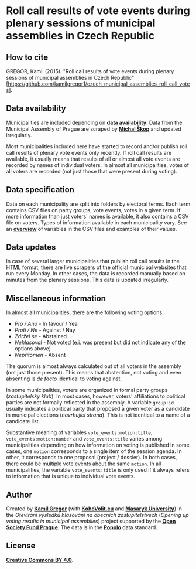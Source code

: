 # Roll call results of vote events during plenary sessions of municipal assemblies in Czech Republic

## How to cite

GREGOR, Kamil (2015). "Roll call results of vote events during plenary sessions of municipal assemblies in Czech Republic" [https://github.com/kamilgregor1/czech_municipal_assemblies_roll_call_votes].

## Data availability

Municipalities are included depending on <a href = "http://blog.openingparliament.org/post/108553329888/surveying-parliamentary-data-openness-in-6300"><strong>data availability</strong></a>. Data from the Municipal Assembly of Prague are scraped by <a href = "https://github.com/michalskop/datapackages"><strong>Michal Škop</strong></a> and updated irregularly.

Most municipalities included here have started to record and/or publish roll call results of plenary vote events only recently. If roll call results are available, it usually means that results of all or almost all vote events are recorded by names of individual voters. In almost all municipalities, votes of all voters are recorded (not just those that were present during voting).

## Data specification

Data on each municipality are split into folders by electoral terms. Each term contains CSV files on party groups, vote events, votes in a given term. If more information than just voters' names is available, it also contains a CSV file on voters. Types of information available in each municipality vary. See an <a href = "https://github.com/kamilgregor1/czech_municipal_assemblies_roll_call_votes/blob/master/data_specification.csv"><strong>overview</strong></a> of variables in the CSV files and examples of their values.

## Data updates

In case of several larger municipalities that publish roll call results in the HTML format, there are live scrapers of the official municipal websites that run every Monday. In other cases, the data is recorded manually based on minutes from the plenary sessions. This data is updated irregularly.

## Miscellaneous information

In almost all municipalities, there are the following voting options:

<ul>
<li><em>Pro / Ano</em> - In favour / Yea
<li><em>Proti / Ne</em> - Against / Nay
<li><em>Zdržel se</em> - Abstained
<li><em>Nehlasoval</em> - Not voted (e.i. was present but did not indicate any of the options above)
<li><em>Nepřítomen</em> - Absent
</ul>

The quorum is almost always calculated out of all voters in the assembly (not just those present). This means that abstention, not voting and even absenting is <em>de facto</em> identical to voting against.

In some municipalities, voters are organized in formal party groups (<em>zastupitelský klub</em>). In most cases, however, voters' affiliations to political parties are not formally reflected in the assembly. A variable <code>group:id</code> usually indicates a political party that proposed a given voter as a candidate in municipal elections (<em>navrhující strana</em>). This is not identical to a name of a candidate list.

Substantive meaning of variables <code>vote_events:motion:title</code>, <code>vote_events:motion:number</code> and <code>vote_events:title</code> varies among municipalities depending on how information on voting is published In some cases, one <code>motion</code> corresponds to a single item of the session agenda. In other, it corresponds to one proposal (project / dossier). In both cases, there could be multiple vote events about the same <code>motion</code>. In all municipalities, the variable <code>vote_events:title</code> is only used if it always refers to information that is unique to individual vote events.

## Author

Created by <a href = "https://twitter.com/kamilgregor"><strong>Kamil Gregor</strong></a> (with <a href = "http://kohovolit.eu/en/"><strong>KohoVolit.eu</strong></a> and <a href = "http://www.muni.cz/"><strong>Masaryk University</strong></a>) in the <em>Otevírání výsledků hlasování na obecních zastupitelstvech</em> (<em>Opening up voting results in municipal assemblies</em>) project supported by the <a href = "http://www.osf.cz"><strong>Open Society Fund Prague</strong></a>. The data is in the <a href = "http://popoloproject.com/"><strong>Popolo</strong></a> data standard. 

## License

<a href = "http://creativecommons.org/licenses/by/4.0"><strong>Creative Commons BY 4.0</strong></a>.
